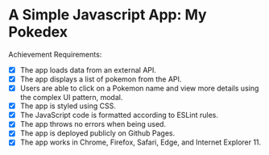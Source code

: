# A Simple Javascript App: My Pokedex

Achievement Requirements:
- [x] The app loads data from an external API.
- [x] The app displays a list of pokemon from the API.
- [x] Users are able to click on a Pokemon name and view more details using the complex UI pattern, modal.
- [x] The app is styled using CSS.
- [x] The JavaScript code is formatted according to ESLint rules.
- [x] The app throws no errors when being used.
- [x] The app is deployed publicly on Github Pages. 
- [x] The app works in Chrome, Firefox, Safari, Edge, and Internet Explorer 11.